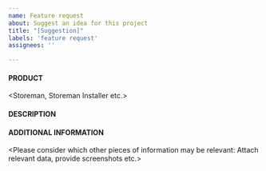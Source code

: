 ```yaml
---
name: Feature request
about: Suggest an idea for this project
title: "[Suggestion]"
labels: 'feature request'
assignees: ''

---
```


#### PRODUCT
<Storeman, Storeman Installer etc.>

#### DESCRIPTION

#### ADDITIONAL INFORMATION

<Please consider which other pieces of information may be relevant: Attach relevant data, provide screenshots etc.>
